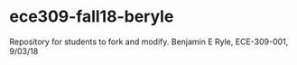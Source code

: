 # ece309-fall18-beryle
Repository for students to fork and modify.
Benjamin E Ryle, ECE-309-001, 9/03/18
